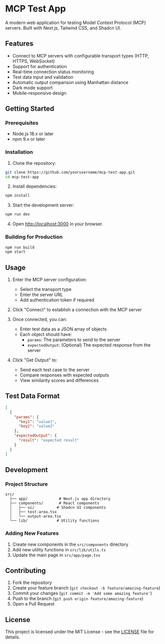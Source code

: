 # MCP Test App

A modern web application for testing Model Context Protocol (MCP) servers. Built with Next.js, Tailwind CSS, and Shadcn UI.

## Features

- Connect to MCP servers with configurable transport types (HTTP, HTTPS, WebSocket)
- Support for authentication
- Real-time connection status monitoring
- Test data input and validation
- Automatic output comparison using Manhattan distance
- Dark mode support
- Mobile-responsive design

## Getting Started

### Prerequisites

- Node.js 18.x or later
- npm 9.x or later

### Installation

1. Clone the repository:
```bash
git clone https://github.com/yourusername/mcp-test-app.git
cd mcp-test-app
```

2. Install dependencies:
```bash
npm install
```

3. Start the development server:
```bash
npm run dev
```

4. Open [http://localhost:3000](http://localhost:3000) in your browser.

### Building for Production

```bash
npm run build
npm start
```

## Usage

1. Enter the MCP server configuration:
   - Select the transport type
   - Enter the server URL
   - Add authentication token if required

2. Click "Connect" to establish a connection with the MCP server

3. Once connected, you can:
   - Enter test data as a JSON array of objects
   - Each object should have:
     - `params`: The parameters to send to the server
     - `expectedOutput`: (Optional) The expected response from the server

4. Click "Get Output" to:
   - Send each test case to the server
   - Compare responses with expected outputs
   - View similarity scores and differences

## Test Data Format

```json
[
  {
    "params": {
      "key1": "value1",
      "key2": "value2"
    },
    "expectedOutput": {
      "result": "expected result"
    }
  }
]
```

## Development

### Project Structure

```
src/
  ├── app/              # Next.js app directory
  ├── components/       # React components
  │   ├── ui/          # Shadcn UI components
  │   ├── test-area.tsx
  │   └── output-area.tsx
  └── lib/             # Utility functions
```

### Adding New Features

1. Create new components in the `src/components` directory
2. Add new utility functions in `src/lib/utils.ts`
3. Update the main page in `src/app/page.tsx`

## Contributing

1. Fork the repository
2. Create your feature branch (`git checkout -b feature/amazing-feature`)
3. Commit your changes (`git commit -m 'Add some amazing feature'`)
4. Push to the branch (`git push origin feature/amazing-feature`)
5. Open a Pull Request

## License

This project is licensed under the MIT License - see the [LICENSE](LICENSE) file for details.
